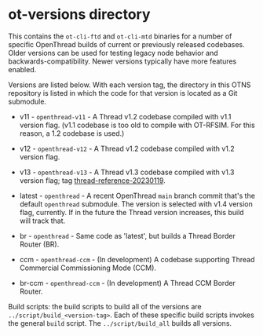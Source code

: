 # ot-versions directory

This contains the `ot-cli-ftd` and `ot-cli-mtd` binaries for a number of specific OpenThread builds of current or previously released
codebases. Older versions can be used for testing legacy node behavior and backwards-compatibility.
Newer versions typically have more features enabled.

Versions are listed below. With each version tag, the directory in this OTNS repository is listed in which the code for 
that version is located as a Git submodule.

- v11 - `openthread-v11` - A Thread v1.2 codebase compiled with v1.1 version flag. (v1.1 codebase is too old to compile with OT-RFSIM.
  For this reason, a 1.2 codebase is used.)

- v12 - `openthread-v12` - A Thread v1.2 codebase compiled with v1.2 version flag.

- v13 - `openthread-v13` - A Thread v1.3 codebase compiled with v1.3 version flag; tag
  [thread-reference-20230119](https://github.com/openthread/openthread/tree/thread-reference-20230119).

- latest - `openthread` - A recent OpenThread `main` branch commit that's the default `openthread` submodule. The version is selected
  with v1.4 version flag, currently. If in the future the Thread version increases, this build will track that.
  
- br - `openthread` - Same code as 'latest', but builds a Thread Border Router (BR).

- ccm - `openthread-ccm` - (In development) A codebase supporting Thread Commercial Commissioning Mode (CCM).

- br-ccm - `openthread-ccm` - (In development) A Thread CCM Border Router.

Build scripts: the build scripts to build all of the versions are `../script/build_<version-tag>`. Each of these specific build
scripts invokes the general `build` script. The `../script/build_all` builds all versions.
